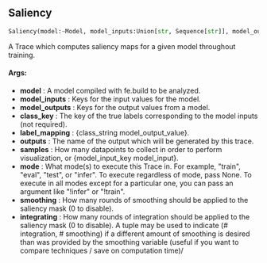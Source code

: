 ## Saliency
```python
Saliency(model:~Model, model_inputs:Union[str, Sequence[str]], model_outputs:Union[str, Sequence[str]], class_key:Union[str, NoneType]=None, label_mapping:Union[Dict[str, Any], NoneType]=None, outputs:Union[str, List[str]]='saliency', samples:Union[NoneType, int, Dict[str, Any]]=None, mode:Union[str, Set[str]]=('eval', 'test'), smoothing:int=25, integrating:Union[int, Tuple[int, int]]=(25, 7)) -> None
```
A Trace which computes saliency maps for a given model throughout training.


#### Args:

* **model** :  A model compiled with fe.build to be analyzed.
* **model_inputs** :  Keys for the input values for the model.
* **model_outputs** :  Keys for the output values from a model.
* **class_key** :  The key of the true labels corresponding to the model inputs (not required).
* **label_mapping** :  {class_string model_output_value}.
* **outputs** :  The name of the output which will be generated by this trace.
* **samples** :  How many datapoints to collect in order to perform visualization, or {model_input_key model_input}.
* **mode** :  What mode(s) to execute this Trace in. For example, "train", "eval", "test", or "infer". To execute        regardless of mode, pass None. To execute in all modes except for a particular one, you can pass an argument        like "!infer" or "!train".
* **smoothing** :  How many rounds of smoothing should be applied to the saliency mask (0 to disable).
* **integrating** :  How many rounds of integration should be applied to the saliency mask (0 to disable). A tuple may        be used to indicate (# integration, # smoothing) if a different amount of smoothing is desired than was        provided by the smoothing variable (useful if you want to compare techniques / save on computation time)/